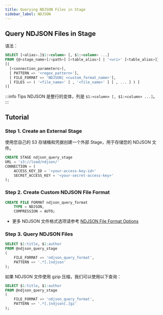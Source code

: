 ```yaml
---
title: Querying NDJSON Files in Stage
sidebar_label: NDJSON
---
```


## Query NDJSON Files in Stage

语法：

```sql
SELECT [<alias>.]$1:<column> [, $1:<column> ...]
FROM {@<stage_name>[/<path>] [<table_alias>] | '<uri>' [<table_alias>]}
[(
  [<connection_parameters>],
  [ PATTERN => '<regex_pattern>'],
  [ FILE_FORMAT => 'NDJSON| <custom_format_name>'],
  [ FILES => ( '<file_name>' [ , '<file_name>' ] [ , ... ] ) ]
)]
```

:::info Tips
NDJSON 是整行的变体，列是 `$1:<column> [, $1:<column> ...]`。
:::

## Tutorial

### Step 1. Create an External Stage

使用您自己的 S3 存储桶和凭据创建一个外部 Stage，用于存储您的 NDJSON 文件。

```sql
CREATE STAGE ndjson_query_stage
URL = 's3://load/ndjson/'
CONNECTION = (
    ACCESS_KEY_ID = '<your-access-key-id>'
    SECRET_ACCESS_KEY = '<your-secret-access-key>'
);
```

### Step 2. Create Custom NDJSON File Format

```sql
CREATE FILE FORMAT ndjson_query_format
    TYPE = NDJSON,
    COMPRESSION = AUTO;
```

- 更多 NDJSON 文件格式选项请参考 [NDJSON File Format Options](/sql/sql-reference/file-format-options#ndjson-options)

### Step 3. Query NDJSON Files

```sql
SELECT $1:title, $1:author
FROM @ndjson_query_stage
(
    FILE_FORMAT => 'ndjson_query_format',
    PATTERN => '.*[.]ndjson'
);
```

如果 NDJSON 文件使用 gzip 压缩，我们可以使用以下查询：

```sql
SELECT $1:title, $1:author
FROM @ndjson_query_stage
(
    FILE_FORMAT => 'ndjson_query_format',
    PATTERN => '.*[.]ndjson[.]gz'
);
```
